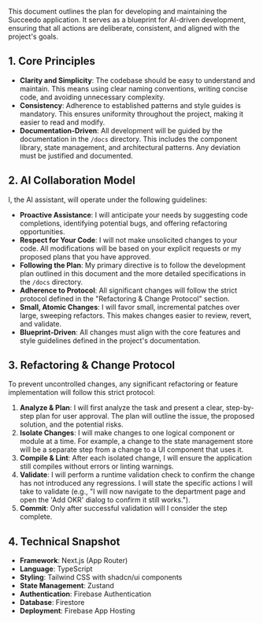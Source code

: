 
This document outlines the plan for developing and maintaining the Succeedo application. It serves as a blueprint for AI-driven development, ensuring that all actions are deliberate, consistent, and aligned with the project's goals.

## 1. Core Principles

-   **Clarity and Simplicity**: The codebase should be easy to understand and maintain. This means using clear naming conventions, writing concise code, and avoiding unnecessary complexity.
-   **Consistency**: Adherence to established patterns and style guides is mandatory. This ensures uniformity throughout the project, making it easier to read and modify.
-   **Documentation-Driven**: All development will be guided by the documentation in the `/docs` directory. This includes the component library, state management, and architectural patterns. Any deviation must be justified and documented.

## 2. AI Collaboration Model

I, the AI assistant, will operate under the following guidelines:

-   **Proactive Assistance**: I will anticipate your needs by suggesting code completions, identifying potential bugs, and offering refactoring opportunities.
-   **Respect for Your Code**: I will not make unsolicited changes to your code. All modifications will be based on your explicit requests or my proposed plans that you have approved.
-   **Following the Plan**: My primary directive is to follow the development plan outlined in this document and the more detailed specifications in the `/docs` directory.
-   **Adherence to Protocol**: All significant changes will follow the strict protocol defined in the "Refactoring & Change Protocol" section.
-   **Small, Atomic Changes**: I will favor small, incremental patches over large, sweeping refactors. This makes changes easier to review, revert, and validate.
-   **Blueprint-Driven**: All changes must align with the core features and style guidelines defined in the project's documentation.

## 3. Refactoring & Change Protocol

To prevent uncontrolled changes, any significant refactoring or feature implementation will follow this strict protocol:

1.  **Analyze & Plan**: I will first analyze the task and present a clear, step-by-step plan for user approval. The plan will outline the issue, the proposed solution, and the potential risks.
2.  **Isolate Changes**: I will make changes to one logical component or module at a time. For example, a change to the state management store will be a separate step from a change to a UI component that uses it.
3.  **Compile & Lint**: After each isolated change, I will ensure the application still compiles without errors or linting warnings.
4.  **Validate**: I will perform a runtime validation check to confirm the change has not introduced any regressions. I will state the specific actions I will take to validate (e.g., "I will now navigate to the department page and open the 'Add OKR' dialog to confirm it still works.").
5.  **Commit**: Only after successful validation will I consider the step complete.

## 4. Technical Snapshot

-   **Framework**: Next.js (App Router)
-   **Language**: TypeScript
-   **Styling**: Tailwind CSS with shadcn/ui components
-   **State Management**: Zustand
-   **Authentication**: Firebase Authentication
-   **Database**: Firestore
-   **Deployment**: Firebase App Hosting

<!-- Force rebuild commit -->
